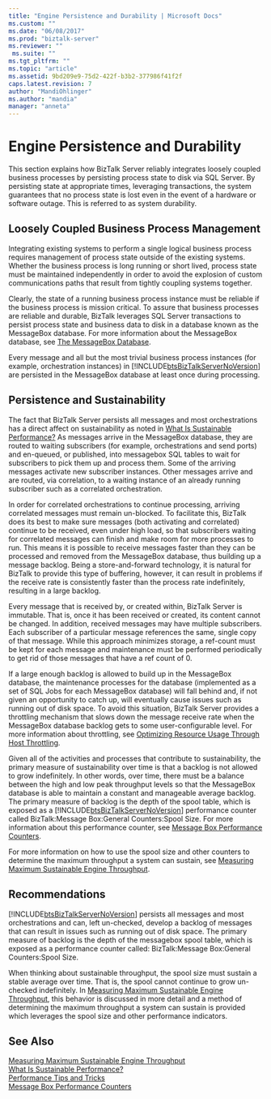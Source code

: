 ```yaml
---
title: "Engine Persistence and Durability | Microsoft Docs"
ms.custom: ""
ms.date: "06/08/2017"
ms.prod: "biztalk-server"
ms.reviewer: ""
 ms.suite: ""
ms.tgt_pltfrm: ""
ms.topic: "article"
ms.assetid: 9bd209e9-75d2-422f-b3b2-377986f41f2f
caps.latest.revision: 7
author: "MandiOhlinger"
ms.author: "mandia"
manager: "anneta"
---
```

# Engine Persistence and Durability
This section explains how BizTalk Server reliably integrates loosely coupled business processes by persisting process state to disk via SQL Server. By persisting state at appropriate times, leveraging transactions, the system guarantees that no process state is lost even in the event of a hardware or software outage. This is referred to as system durability.  
  
## Loosely Coupled Business Process Management  
 Integrating existing systems to perform a single logical business process requires management of process state outside of the existing systems. Whether the business process is long running or short lived, process state must be maintained independently in order to avoid the explosion of custom communications paths that result from tightly coupling systems together.  
  
 Clearly, the state of a running business process instance must be reliable if the business process is mission critical. To assure that business processes are reliable and durable, BizTalk leverages SQL Server transactions to persist process state and business data to disk in a database known as the MessageBox database. For more information about the MessageBox database, see [The MessageBox Database](../core/the-messagebox-database.md).  
  
 Every message and all but the most trivial business process instances (for example, orchestration instances) in [!INCLUDE[btsBizTalkServerNoVersion](../includes/btsbiztalkservernoversion-md.md)] are persisted in the MessageBox database at least once during processing.  
  
## Persistence and Sustainability  
 The fact that BizTalk Server persists all messages and most orchestrations has a direct affect on sustainability as noted in [What Is Sustainable Performance?](../core/what-is-sustainable-performance.md) As messages arrive in the MessageBox database, they are routed to waiting subscribers (for example, orchestrations and send ports) and en-queued, or published, into messagebox SQL tables to wait for subscribers to pick them up and process them. Some of the arriving messages activate new subscriber instances. Other messages arrive and are routed, via correlation, to a waiting instance of an already running subscriber such as a correlated orchestration.  
  
 In order for correlated orchestrations to continue processing, arriving correlated messages must remain un-blocked. To facilitate this, BizTalk does its best to make sure messages (both activating and correlated) continue to be received, even under high load, so that subscribers waiting for correlated messages can finish and make room for more processes to run. This means it is possible to receive messages faster than they can be processed and removed from the MessageBox database, thus building up a message backlog. Being a store-and-forward technology, it is natural for BizTalk to provide this type of buffering, however, it can result in problems if the receive rate is consistently faster than the process rate indefinitely, resulting in a large backlog.  
  
 Every message that is received by, or created within, BizTalk Server is immutable. That is, once it has been received or created, its content cannot be changed. In addition, received messages may have multiple subscribers. Each subscriber of a particular message references the same, single copy of that message. While this approach minimizes storage, a ref-count must be kept for each message and maintenance must be performed periodically to get rid of those messages that have a ref count of 0.  
  
 If a large enough backlog is allowed to build up in the MessageBox database, the maintenance processes for the database (implemented as a set of SQL Jobs for each MessageBox database) will fall behind and, if not given an opportunity to catch up, will eventually cause issues such as running out of disk space. To avoid this situation, BizTalk Server provides a throttling mechanism that slows down the message receive rate when the MessageBox database backlog gets to some user-configurable level. For more information about throttling, see [Optimizing Resource Usage Through Host Throttling](../core/optimizing-resource-usage-through-host-throttling.md).  
  
 Given all of the activities and processes that contribute to sustainability, the primary measure of sustainability over time is that a backlog is not allowed to grow indefinitely. In other words, over time, there must be a balance between the high and low peak throughput levels so that the MessageBox database is able to maintain a constant and manageable average backlog. The primary measure of backlog is the depth of the spool table, which is exposed as a [!INCLUDE[btsBizTalkServerNoVersion](../includes/btsbiztalkservernoversion-md.md)] performance counter called BizTalk:Message Box:General Counters:Spool Size. For more information about this performance counter, see [Message Box Performance Counters](../core/message-box-performance-counters.md).  
  
 For more information on how to use the spool size and other counters to determine the maximum throughput a system can sustain, see [Measuring Maximum Sustainable Engine Throughput](../core/measuring-maximum-sustainable-engine-throughput.md).  
  
## Recommendations  
 [!INCLUDE[btsBizTalkServerNoVersion](../includes/btsbiztalkservernoversion-md.md)] persists all messages and most orchestrations and can, left un-checked, develop a backlog of messages that can result in issues such as running out of disk space. The primary measure of backlog is the depth of the messagebox spool table, which is exposed as a performance counter called: BizTalk:Message Box:General Counters:Spool Size.  
  
 When thinking about sustainable throughput, the spool size must sustain a stable average over time. That is, the spool cannot continue to grow un-checked indefinitely. In [Measuring Maximum Sustainable Engine Throughput](../core/measuring-maximum-sustainable-engine-throughput.md), this behavior is discussed in more detail and a method of determining the maximum throughput a system can sustain is provided which leverages the spool size and other performance indicators.  
  
## See Also  
 [Measuring Maximum Sustainable Engine Throughput](../core/measuring-maximum-sustainable-engine-throughput.md)   
 [What Is Sustainable Performance?](../core/what-is-sustainable-performance.md)   
 [Performance Tips and Tricks](../core/performance-tips-and-tricks.md)   
 [Message Box Performance Counters](../core/message-box-performance-counters.md)